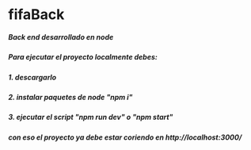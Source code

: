 # fifaBack




##### Back end desarrollado en node
##### Para ejecutar el proyecto localmente debes: 
##### 1. descargarlo
##### 2. instalar paquetes de node "npm i"
##### 3. ejecutar el script "npm run dev" o "npm start"
##### con eso el proyecto ya debe estar coriendo en http://localhost:3000/
